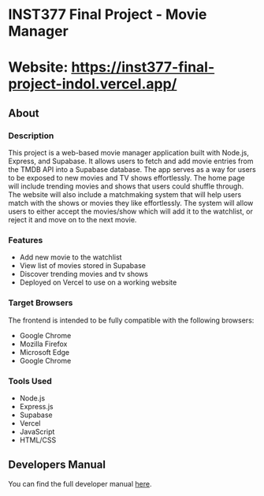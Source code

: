 # INST377 Final Project - Movie Manager

# Website: https://inst377-final-project-indol.vercel.app/

## About

### Description

This project is a web-based movie manager application built with Node.js, Express, and Supabase. It allows users to fetch and add movie entries from the TMDB API into a Supabase database. The app serves as a way for users to be exposed to new movies and TV shows effortlessly. The home page will include trending movies and shows that users could shuffle through. The website will also include a matchmaking system that will help users match with the shows or movies they like effortlessly. The system will allow users to either accept the movies/show which will add it to the watchlist, or reject it and move on to the next movie. 

### Features

- Add new movie to the watchlist
- View list of movies stored in Supabase 
- Discover trending movies and tv shows
- Deployed on Vercel to use on a working website

### Target Browsers

The frontend is intended to be fully compatible with the following browsers:

- Google Chrome
- Mozilla Firefox
- Microsoft Edge
- Google Chrome 

### Tools Used

- Node.js
- Express.js
- Supabase 
- Vercel 
- JavaScript 
- HTML/CSS


## Developers Manual
You can find the full developer manual [here](docs/dev_manual.md).

